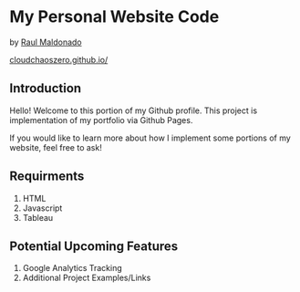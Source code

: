 # My Personal Website Code
by [Raul Maldonado]()

[cloudchaoszero.github.io/](https://cloudchaoszero.github.io/)

## Introduction

Hello! Welcome to this portion of my Github profile. This project is implementation of my portfolio via Github Pages.

If you would like to learn more about how I implement some portions of my website, feel free to ask!

## Requirments

1. HTML
2. Javascript
3. Tableau


## Potential Upcoming Features

1. Google Analytics Tracking
2. Additional Project Examples/Links